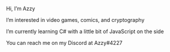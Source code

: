 Hi, I’m Azzy

I’m interested in video games, comics, and cryptography

I’m currently learning C# with a little bit of JavaScript on the side

You can reach me on my Discord at Azzy#4227

<!---
A-z-z-y/A-z-z-y is a ✨ special ✨ repository because its `README.md` (this file) appears on your GitHub profile.
You can click the Preview link to take a look at your changes.
--->
